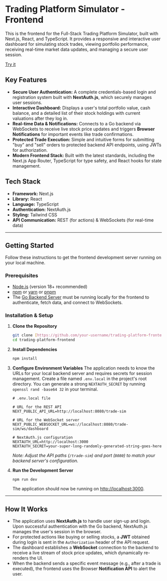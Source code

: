 # Trading Platform Simulator - Frontend

This is the frontend for the Full-Stack Trading Platform Simulator, built with Next.js, React, and TypeScript. It provides a responsive and interactive user dashboard for simulating stock trades, viewing portfolio performance, receiving real-time market data updates, and managing a secure user session.

[Try it](https://trade-sim-liard.vercel.app/)

## Key Features

- **Secure User Authentication:** A complete credentials-based login and registration system built with **NextAuth.js**, which securely manages user sessions.
- **Interactive Dashboard:** Displays a user's total portfolio value, cash balance, and a detailed list of their stock holdings with current valuations after they log in.
- **Real-time Data & Notifications:** Connects to a Go backend via WebSockets to receive live stock price updates and triggers **Browser Notifications** for important events like trade confirmations.
- **Protected Trade Execution:** Simple and intuitive forms for submitting "buy" and "sell" orders to protected backend API endpoints, using JWTs for authorization.
- **Modern Frontend Stack:** Built with the latest standards, including the Next.js App Router, TypeScript for type safety, and React hooks for state management.

## Tech Stack

- **Framework:** Next.js
- **Library:** React
- **Language:** TypeScript
- **Authentication:** NextAuth.js
- **Styling:** Tailwind CSS
- **API Communication:** REST (for actions) & WebSockets (for real-time data)

---

## Getting Started

Follow these instructions to get the frontend development server running on your local machine.

### Prerequisites

- [Node.js](https://nodejs.org/) (version 18+ recommended)
- [npm](https://www.npmjs.com/) or [yarn](https://yarnpkg.com/) or [pnpm](https://pnpm.io/)
- The [Go Backend Server](https://github.com/ashutoshDhopte/trading_platform_backend/) must be running locally for the frontend to authenticate, fetch data, and connect to WebSockets.

### Installation & Setup

1.  **Clone the Repository**
    ```bash
    git clone [https://github.com/your-username/trading-platform-frontend.git](https://github.com/your-username/trading-platform-frontend.git)
    cd trading-platform-frontend
    ```

2.  **Install Dependencies**
    ```bash
    npm install
    ```

3.  **Configure Environment Variables**
    The application needs to know the URLs for your local backend server and requires secrets for session management. Create a file named `.env.local` in the project's root directory. You can generate a strong `NEXTAUTH_SECRET` by running `openssl rand -base64 32` in your terminal.
    
    ```env
    # .env.local file

    # URL for the REST API
    NEXT_PUBLIC_API_URL=http://localhost:8080/trade-sim
    
    # URL for the WebSocket server
    NEXT_PUBLIC_WEBSOCKET_URL=ws://localhost:8080/trade-sim/ws/dashboard

    # NextAuth.js configuration
    NEXTAUTH_URL=http://localhost:3000
    NEXTAUTH_SECRET=your-super-long-randomly-generated-string-goes-here
    ```
    *Note: Adjust the API paths (`/trade-sim`) and port (`8080`) to match your backend server's configuration.*

4.  **Run the Development Server**
    ```bash
    npm run dev
    ```
    The application should now be running on [http://localhost:3000](http://localhost:3000).

---

## How It Works

- The application uses **NextAuth.js** to handle user sign-up and login. Upon successful authentication with the Go backend, NextAuth.js manages the user's session in the browser.
- For protected actions like buying or selling stocks, a **JWT** obtained during login is sent in the `Authorization` header of the API request.
- The dashboard establishes a **WebSocket** connection to the backend to receive a live stream of stock price updates, which dynamically re-renders the UI.
- When the backend sends a specific event message (e.g., after a trade is executed), the frontend uses the Browser **Notification API** to alert the user.

